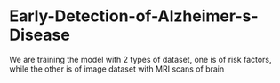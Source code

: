 # Early-Detection-of-Alzheimer-s-Disease
We are training the model with 2 types of dataset, one is of risk factors, while the other is of image dataset with MRI scans of brain
